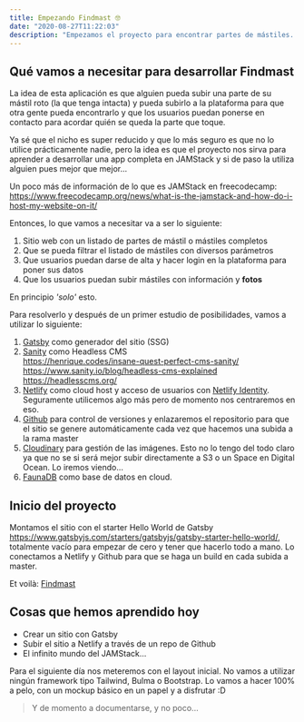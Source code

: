 ```yaml
---
title: Empezando Findmast 🤓
date: "2020-08-27T11:22:03"
description: "Empezamos el proyecto para encontrar partes de mástiles. Estudiamos como vamos a hacerlo y las herramientas a utilizar."
---
```


## Qué vamos a necesitar para desarrollar Findmast

La idea de esta aplicación es que alguien pueda subir una parte de su mástil roto (la que tenga intacta) y pueda subirlo a la plataforma para que otra gente pueda encontrarlo y que los usuarios puedan ponerse en contacto para acordar quién se queda la parte que toque. 

Ya sé que el nicho es super reducido y que lo más seguro es que no lo utilice prácticamente nadie, pero la idea es que el proyecto nos sirva para aprender a desarrollar una app completa en JAMStack y si de paso la utiliza alguien pues mejor que mejor...

Un poco más de información de lo que es JAMStack en freecodecamp: https://www.freecodecamp.org/news/what-is-the-jamstack-and-how-do-i-host-my-website-on-it/

Entonces, lo que vamos a necesitar va a ser lo siguiente:

1. Sitio web con un listado de partes de mástil o mástiles completos
2. Que se pueda filtrar el listado de mástiles con diversos parámetros
3. Que usuarios puedan darse de alta y hacer login en la plataforma para poner sus datos
4. Que los usuarios puedan subir mástiles con información y **fotos** 

En principio *'solo'* esto.

Para resolverlo y después de un primer estudio de posibilidades, vamos a utilizar lo siguiente:

1. [Gatsby](https://www.gatsbyjs.com/) como generador del sitio (SSG)
2. [Sanity](https://sanity.io/) como Headless CMS  
  https://henrique.codes/insane-quest-perfect-cms-sanity/  
  https://www.sanity.io/blog/headless-cms-explained  
  https://headlesscms.org/  
3. [Netlify](https://www.netlify.com/) como cloud host y acceso de usuarios con [Netlify Identity](https://docs.netlify.com/visitor-access/identity/). Seguramente utilicemos algo más pero de momento nos centraremos en eso.
4. [Github](https://github.com/supermundano/findmast) para control de versiones y enlazaremos el repositorio para que el sitio se genere automáticamente cada vez que hacemos una subida a la rama master
5. [Cloudinary](https://cloudinary.com/) para gestión de las imágenes. Esto no lo tengo del todo claro ya que no se si será mejor subir directamente a S3 o un Space en Digital Ocean. Lo iremos viendo...
6. [FaunaDB](https://fauna.com/) como base de datos en cloud.


## Inicio del proyecto

Montamos el sitio con el starter Hello World de Gatsby https://www.gatsbyjs.com/starters/gatsbyjs/gatsby-starter-hello-world/, totalmente vacío para empezar de cero y tener que hacerlo todo a mano. Lo conectamos a Netlify y Github para que se haga un build en cada subida a master.

Et voilà: [Findmast](https://findmast.com)

## Cosas que hemos aprendido hoy

* Crear un sitio con Gatsby
* Subir el sitio a Netlify a través de un repo de Github
* El infinito mundo del JAMStack...

Para el siguiente día nos meteremos con el layout inicial. No vamos a utilizar ningún framework tipo Tailwind, Bulma o Bootstrap. Lo vamos a hacer 100% a pelo, con un mockup básico en un papel y a disfrutar :D

> Y de momento a documentarse, y no poco... 

